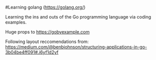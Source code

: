 #Learning golang (https://golang.org/)

Learning the ins and outs of the Go programming language via coding examples.

Huge props to https://gobyexample.com

Following layout reccomendations from: https://medium.com/@benbjohnson/structuring-applications-in-go-3b04be4ff091#.i6yf1d2yf

